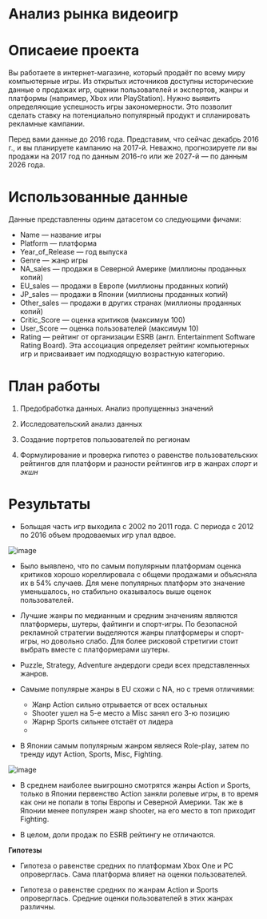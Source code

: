  # Анализ рынка видеоигр
 
 # Описаеие проекта

Вы работаете в интернет-магазине, который продаёт по всему миру компьютерные игры. Из открытых источников доступны исторические данные о продажах игр, оценки пользователей и экспертов, жанры и платформы (например, Xbox или PlayStation). Нужно выявить определяющие успешность игры закономерности. Это позволит сделать ставку на потенциально популярный продукт и спланировать рекламные кампании.

Перед вами данные до 2016 года. Представим, что сейчас декабрь 2016 г., и вы планируете кампанию на 2017-й. Неважно, прогнозируете ли вы продажи на 2017 год по данным 2016-го или же 2027-й — по данным 2026 года.

 # Использованные данные
 Данные представленны одинм датасетом со следующими фичами:

- Name — название игры
- Platform — платформа
- Year_of_Release — год выпуска
- Genre — жанр игры
- NA_sales — продажи в Северной Америке (миллионы проданных копий)
- EU_sales — продажи в Европе (миллионы проданных копий)
- JP_sales — продажи в Японии (миллионы проданных копий)
- Other_sales — продажи в других странах (миллионы проданных копий)
- Critic_Score — оценка критиков (максимум 100)
- User_Score — оценка пользователей (максимум 10)
- Rating — рейтинг от организации ESRB (англ. Entertainment Software Rating Board). Эта ассоциация определяет рейтинг компьютерных игр и присваивает им подходящую возрастную категорию.

# План работы

1) Предобработка данных. Анализ пропущенныз значений

2) Исследовательский анализ данных

3) Создание портретов пользователей по регионам

4) Формулирование и проверка гипотез о равенстве пользовательских рейтингов для платформ и разности рейтингов игр в жанрах *спорт* и *экшн*

 # Результаты
 
 - Больщая часть игр выходила с 2002 по 2011 года. С периода с 2012 по 2016 объем продоваемых игр упал вдвое.

![image](https://github.com/BoboBraine/Projects/assets/106814489/4808a4c9-e8d3-4840-9295-e6f82b4300dc)

- Было выявлено, что по самым популярным платформам оценка критиков хорошо кореллировала с общеми продажами и объясняла их в 54% случаев. Для мене популярных платформ это значение уменьшалось, но стабильно оказывалось выше оценок пользователей.

- Лучшие жанры по медианным и средним значениям являются платформеры, шутеры, файтинги и спорт-игры. По безопасной рекламной стратегии выделяются жанры платформеры и спорт-игры, но довольно слабо. Для более рисковой стретигии стоит выбрать вместе с платформерами шутеры.

- Puzzle, Strategy, Adventure андердоги среди всех представленных жанров.

- Самыме популярые жанры в EU схожи с NA, но с тремя отличиями: 
  - Жанр Action сильно отрывается от всех остальных 
  - Shooter ушел на 5-е место а Misc занял его 3-ю позицию 
  - Жарнр Sports сильнее отстаёт от лидера
  - 
- В Японии самым популярным жанром являеся Role-play, затем по тренду идут Action, Sports, Misc, Fighting.

![image](https://github.com/BoboBraine/Projects/assets/106814489/5322807f-cb90-49f4-b7d3-ad3962935e7f)

- В среднем наиболее выигрошно смотрятся жанры Action и Sports, только в Японии первенство Action заняли ролевые игры, в то время как они не попали в топы Европы и Северной Америки. Так же в Японии менее популярен жанр shooter, на его место в топ приходит Fighting.
    
- В целом, доли продаж по ESRB рейтингу не отличаются.
    
**Гипотезы**
    
- Гипотеза о равенстве средних по платформам Xbox One и PC опроверглась. Сама платформа влияет на оценки пользователей.
    
- Гипотеза о равенстве средних по жанрам Action и Sports опроверглась. Средние оценки пользователей в этих жанрах различны.
 

